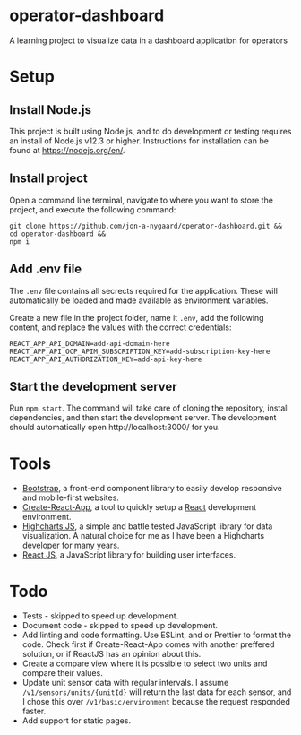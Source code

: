 # operator-dashboard
A learning project to visualize data in a dashboard application for operators

# Setup

## Install Node.js
This project is built using Node.js, and to do development or testing requires an install of Node.js v12.3 or higher. Instructions for installation can be found at https://nodejs.org/en/.

## Install project
Open a command line terminal, navigate to where you want to store the project, and execute the following command:
```
git clone https://github.com/jon-a-nygaard/operator-dashboard.git &&
cd operator-dashboard &&
npm i
```

## Add .env file
The `.env` file contains all secrects required for the application. These will automatically be loaded and made available as environment variables.

Create a new file in the project folder, name it `.env`, add the following content, and replace the values with the correct credentials:
```
REACT_APP_API_DOMAIN=add-api-domain-here
REACT_APP_API_OCP_APIM_SUBSCRIPTION_KEY=add-subscription-key-here
REACT_APP_API_AUTHORIZATION_KEY=add-api-key-here
```

## Start the development server
Run `npm start`.
The command will take care of cloning the repository, install dependencies, and then start the development server. The development should automatically open http://localhost:3000/ for you.

# Tools
- [Bootstrap](https://getbootstrap.com/), a front-end component library to easily develop responsive and mobile-first websites.
- [Create-React-App](https://github.com/facebook/create-react-app), a tool to quickly setup a [React](https://reactjs.org/) development environment.
- [Highcharts JS](https://www.highcharts.com), a simple and battle tested JavaScript library for data visualization. A natural choice for me as I have been a Highcharts developer for many years.
- [React JS](https://reactjs.org/), a JavaScript library for building user interfaces.

# Todo
- Tests - skipped to speed up development.
- Document code - skipped to speed up development.
- Add linting and code formatting. Use ESLint, and or Prettier to format the code. Check first if Create-React-App comes with another preffered solution, or if ReactJS has an opinion about this.
- Create a compare view where it is possible to select two units and compare their values.
- Update unit sensor data with regular intervals. I assume `/v1/sensors/units/{unitId}` will return the last data for each sensor, and I chose this over `/v1/basic/environment` because the request responded faster.
- Add support for static pages.
